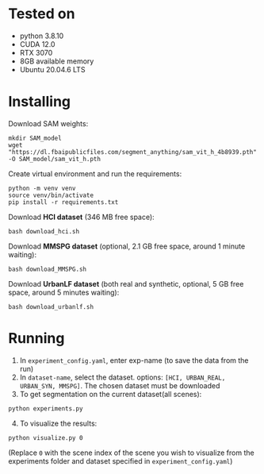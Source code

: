 # Tested on
- python 3.8.10
- CUDA 12.0
- RTX 3070
- 8GB available memory
- Ubuntu 20.04.6 LTS

# Installing
Download SAM weights:
```
mkdir SAM_model
wget "https://dl.fbaipublicfiles.com/segment_anything/sam_vit_h_4b8939.pth" -O SAM_model/sam_vit_h.pth
```

Create virtual environment and run the requirements:
```
python -m venv venv
source venv/bin/activate
pip install -r requirements.txt
```
Download **HCI dataset** (346 MB free space):
```
bash download_hci.sh
```

Download **MMSPG dataset** (optional, 2.1 GB free space, around 1 minute waiting):
```
bash download_MMSPG.sh
```

Download **UrbanLF dataset** (both real and synthetic, optional, 5 GB free space, around 5 minutes waiting):
```
bash download_urbanlf.sh
```

# Running
1. In `experiment_config.yaml`, enter exp-name (to save the data from the run)
2. In `dataset-name`, select the dataset. options: `[HCI, URBAN_REAL, URBAN_SYN, MMSPG]`. The chosen dataset must be downloaded
3. To get segmentation on the current dataset(all scenes):
```
python experiments.py
```
4. To visualize the results:
```
python visualize.py 0
```
(Replace `0` with the scene index of the scene you wish to visualize from the experiments folder and dataset specified in `experiment_config.yaml`)
